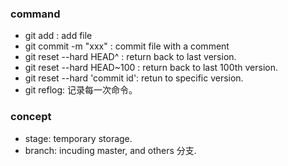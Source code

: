 ### command
- git add : add file
- git commit -m "xxx" : commit file with a comment
- git reset --hard HEAD^ : return back to last version.
- git reset --hard HEAD~100 : return back to last 100th version.
- git reset --hard 'commit id': retun to specific version. 
- git reflog: 记录每一次命令。

### concept
- stage: temporary storage.
- branch: incuding master, and others 分支.

